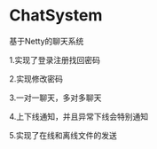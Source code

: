 # ChatSystem
基于Netty的聊天系统

1.实现了登录注册找回密码

2.实现修改密码

3.一对一聊天，多对多聊天

4.上下线通知，并且异常下线会特别通知

5.实现了在线和离线文件的发送
